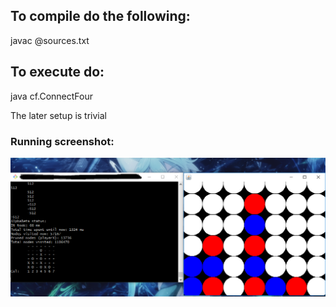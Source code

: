 ## To compile do the following:

javac @sources.txt

## To execute do:

java cf.ConnectFour

The later setup is trivial

### Running screenshot: 
![Alt text](/example.png?raw=true "Optional Title")
